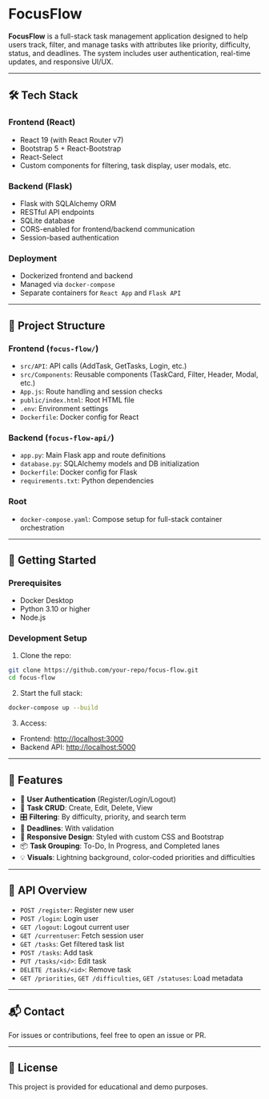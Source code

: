 
# FocusFlow

**FocusFlow** is a full-stack task management application designed to help users track, filter, and manage tasks with attributes like priority, difficulty, status, and deadlines. The system includes user authentication, real-time updates, and responsive UI/UX.

---

## 🛠️ Tech Stack

### Frontend (React)
- React 19 (with React Router v7)
- Bootstrap 5 + React-Bootstrap
- React-Select
- Custom components for filtering, task display, user modals, etc.

### Backend (Flask)
- Flask with SQLAlchemy ORM
- RESTful API endpoints
- SQLite database
- CORS-enabled for frontend/backend communication
- Session-based authentication

### Deployment
- Dockerized frontend and backend
- Managed via `docker-compose`
- Separate containers for `React App` and `Flask API`

---

## 📁 Project Structure

### Frontend (`focus-flow/`)
- `src/API`: API calls (AddTask, GetTasks, Login, etc.)
- `src/Components`: Reusable components (TaskCard, Filter, Header, Modal, etc.)
- `App.js`: Route handling and session checks
- `public/index.html`: Root HTML file
- `.env`: Environment settings
- `Dockerfile`: Docker config for React

### Backend (`focus-flow-api/`)
- `app.py`: Main Flask app and route definitions
- `database.py`: SQLAlchemy models and DB initialization
- `Dockerfile`: Docker config for Flask
- `requirements.txt`: Python dependencies

### Root
- `docker-compose.yaml`: Compose setup for full-stack container orchestration

---

## 🚀 Getting Started

### Prerequisites
- Docker Desktop
- Python 3.10 or higher
- Node.js

### Development Setup

1. Clone the repo:
```bash
git clone https://github.com/your-repo/focus-flow.git
cd focus-flow
```

2. Start the full stack:
```bash
docker-compose up --build
```

3. Access:
- Frontend: [http://localhost:3000](http://localhost:3000)
- Backend API: [http://localhost:5000](http://localhost:5000)

---

## 🧪 Features

- 🔐 **User Authentication** (Register/Login/Logout)
- 📝 **Task CRUD**: Create, Edit, Delete, View
- 🎛️ **Filtering**: By difficulty, priority, and search term
- 📅 **Deadlines**: With validation
- 🌈 **Responsive Design**: Styled with custom CSS and Bootstrap
- 📦 **Task Grouping**: To-Do, In Progress, and Completed lanes
- 💡 **Visuals**: Lightning background, color-coded priorities and difficulties

---

## 🧩 API Overview

- `POST /register`: Register new user
- `POST /login`: Login user
- `GET /logout`: Logout current user
- `GET /currentuser`: Fetch session user
- `GET /tasks`: Get filtered task list
- `POST /tasks`: Add task
- `PUT /tasks/<id>`: Edit task
- `DELETE /tasks/<id>`: Remove task
- `GET /priorities`, `GET /difficulties`, `GET /statuses`: Load metadata

---

## 📬 Contact

For issues or contributions, feel free to open an issue or PR.

---

## 📄 License

This project is provided for educational and demo purposes.
